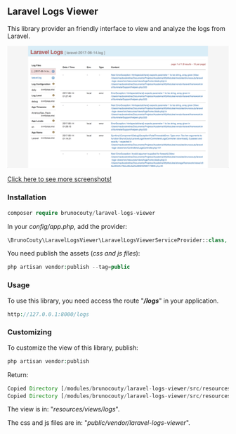 ## Laravel Logs Viewer

This library provider an friendly interface to view and analyze the logs from Laravel.

![alt text][img-01]

[Click here to see more screenshots!](docs/images.md)

### Installation

```php
composer require brunocouty/laravel-logs-viewer
```

In your *config/app.php*, add the provider:

```php
\BrunoCouty\LaravelLogsViewer\LaravelLogsViewerServiceProvider::class,
```

You need publish the assets (*css and js files*):

```php
php artisan vendor:publish --tag=public
```

### Usage

To use this library, you need access the route "***/logs***" in your application.

```php
http://127.0.0.1:8000/logs
```

### Customizing

To customize the view of this library, publish:

```php
php artisan vendor:publish
```

Return:

```php
Copied Directory [/modules/brunocouty/laravel-logs-viewer/src/resources/views] To [/resources/views]
Copied Directory [/modules/brunocouty/laravel-logs-viewer/src/resources/assets] To [/public/vendor/laravel-logs-viewer]
```

The view is in: "*resources/views/logs*".

The css and js files are in: "*public/vendor/laravel-logs-viewer*".


[img-01]: docs/images/laravel-logs-viewer-01.png "Home Laravel Logs Viewer"